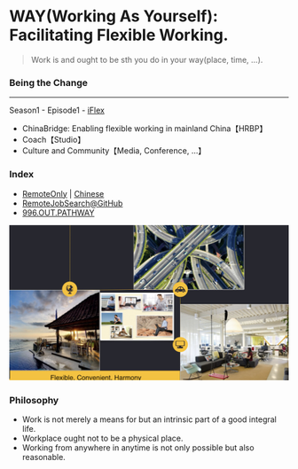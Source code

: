 # WAY(Working As Yourself): Facilitating Flexible Working.

> Work is and ought to be sth you do in your way(place, time, ...).

###  Being the Change
---
Season1 - Episode1 - [iFlex](https://github.com/Edening/iFlex)
* ChinaBridge: Enabling flexible working in mainland China【HRBP】
* Coach【Studio】
* Culture and Community【Media, Conference, …】

###  Index

- [RemoteOnly](https://gitlab.com/gitlab-com/www-remoteonly-org/blob/master/source/index.html.md) | [Chinese](https://github.com/Integ/remoteonly) 
- [RemoteJobSearch@GitHub](https://github.com/search?o=desc&q=remote+job&s=stars&type=Repositories) 
- [996.OUT.PATHWAY](https://github.com/Edening/996.OUT.Pathways) 

![Vision](6628D401-57A0-4762-B98D-89E9098A73E3.jpeg)

### Philosophy

* Work is not merely a means for but an intrinsic part of a good integral life.
* Workplace ought not to be a physical place.
* Working from anywhere in anytime is not only possible but also reasonable.
